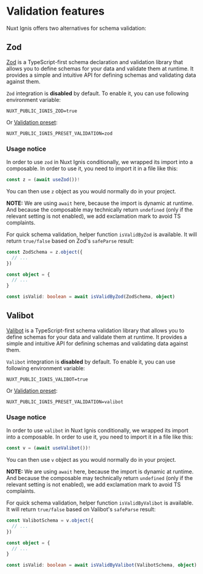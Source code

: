 # Validation features

Nuxt Ignis offers two alternatives for schema validation:

## Zod

<PackagesReference :packages="[{ name: 'zod', version: '4.0.5' }]" />

[Zod](https://zod.dev/) is a TypeScript-first schema declaration and validation library that allows you to define schemas for your data and validate them at runtime. It provides a simple and intuitive API for defining schemas and validating data against them.

`Zod` integration is **disabled** by default. To enable it, you can use following environment variable:

```dotenv
NUXT_PUBLIC_IGNIS_ZOD=true
```

Or [Validation preset](/2-3-optional-features.html#validation-preset):

```dotenv
NUXT_PUBLIC_IGNIS_PRESET_VALIDATION=zod
```

### Usage notice

In order to  use `zod` in Nuxt Ignis conditionally, we wrapped its import into a composable. In order to use it, you need to import it in a file like this:

```ts [your-zod-validator.ts]
const z = (await useZod())!
```

You can then use `z` object as you would normally do in your project.

**NOTE:** We are using `await` here, because the import is dynamic at runtime. And because the composable may technically return `undefined` (only if the relevant setting is not enabled), we add exclamation mark to avoid TS complaints.

For quick schema validation, helper function `isValidByZod` is available. It will return `true/false` based on Zod's `safeParse` result:

```ts [your-code.ts]
const ZodSchema = z.object({
  // ...
})

const object = { 
  // ...
}

const isValid: boolean = await isValidByZod(ZodSchema, object)
```

## Valibot

<PackagesReference :packages="[{ name: 'valibot', version: '1.1.0' }]" />

[Valibot](https://valibot.dev/) is a TypeScript-first schema validation library that allows you to define schemas for your data and validate them at runtime. It provides a simple and intuitive API for defining schemas and validating data against them.

`Valibot` integration is **disabled** by default. To enable it, you can use following environment variable:

```dotenv
NUXT_PUBLIC_IGNIS_VALIBOT=true
```

Or [Validation preset](/2-3-optional-features.html#validation-preset):

```dotenv
NUXT_PUBLIC_IGNIS_PRESET_VALIDATION=valibot
```

### Usage notice

In order to  use `valibot` in Nuxt Ignis conditionally, we wrapped its import into a composable. In order to use it, you need to import it in a file like this:

```ts [your-valibot-validator.ts]
const v = (await useValibot())!
```

You can then use `v` object as you would normally do in your project.

**NOTE:** We are using `await` here, because the import is dynamic at runtime. And because the composable may technically return `undefined` (only if the relevant setting is not enabled), we add exclamation mark to avoid TS complaints.

For quick schema validation, helper function `isValidByValibot` is available. It will return `true/false` based on Valibot's `safeParse` result:

```ts [your-code.ts]
const ValibotSchema = v.object({
  // ...
})

const object = { 
  // ...
}

const isValid: boolean = await isValidByValibot(ValibotSchema, object)
```
